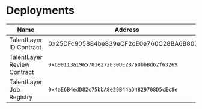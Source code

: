 # Deployments

| Name                        | Address                                      |
| --------------------------- | -------------------------------------------- |
| TalentLayer ID Contract     | 0x25DFc905884be839eCF2dE0e760C28BA6B8070e    |
| TalentLayer Review Contract | `0x690113a1965781e272E30DE287a0bbBd62f63269` |
| TalentLayer Job Registry    | `0x4aE6B4edD82c75bbA8e29B44aD4829708D5cEc8e` |
